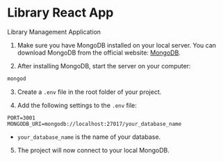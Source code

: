# Library React App
 Library Management Application
 
1. Make sure you have MongoDB installed on your local server. You can download MongoDB from the official website: [MongoDB](https://www.mongodb.com/try/download/community).

2. After installing MongoDB, start the server on your computer:
```bash
mongod
```

3. Create a `.env` file in the root folder of your project.

4. Add the following settings to the `.env` file:
```environment
PORT=3001
MONGODB_URI=mongodb://localhost:27017/your_database_name
```

- `your_database_name` is the name of your database.

5. The project will now connect to your local MongoDB.
